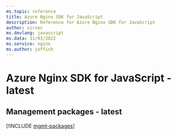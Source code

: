```yaml
---
ms.topic: reference
title: Azure Nginx SDK for JavaScript
description: Reference for Azure Nginx SDK for JavaScript
author: xirzec
ms.devlang: javascript
ms.data: 11/03/2022
ms.service: nginx
ms.author: jeffish
---
```

# Azure Nginx SDK for JavaScript - latest

## Management packages - latest
[!INCLUDE [mgmt-packages](nginx-mgmt-index.md)]
